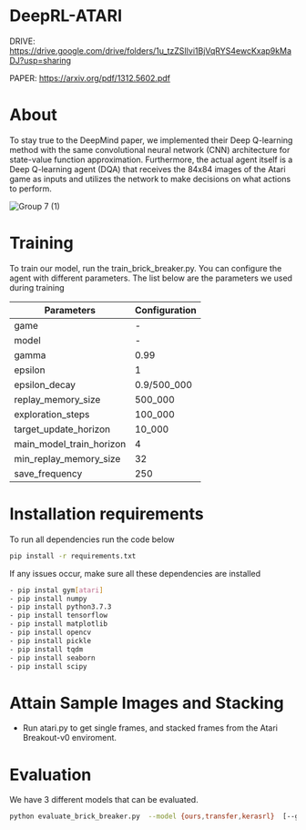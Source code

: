 # DeepRL-ATARI
DRIVE: https://drive.google.com/drive/folders/1u_tzZSIlvi1BjVqRYS4ewcKxap9kMaDJ?usp=sharing

PAPER: https://arxiv.org/pdf/1312.5602.pdf

# About
To stay true to the DeepMind paper, we implemented their Deep Q-learning method with the same convolutional neural network (CNN) architecture for state-value function approximation. Furthermore, the actual agent itself is a Deep Q-learning agent (DQA) that receives the 84x84 images of the Atari game as inputs and utilizes the network to make decisions on what actions to perform. 

![Group 7 (1)](https://user-images.githubusercontent.com/14239415/144766160-c314b329-e5d8-4787-979e-e8c55b651241.png)

# Training
To train our model, run the train_brick_breaker.py.
You can configure the agent with different parameters. The list below are the parameters we used during training

Parameters | Configuration |
--- | --- | 
game | -
model | -
gamma | 0.99
epsilon| 1
epsilon_decay | 0.9/500_000 
replay_memory_size| 500_000 
exploration_steps |100_000 
target_update_horizon| 10_000 
main_model_train_horizon| 4 
min_replay_memory_size |32
save_frequency |250 


# Installation requirements
To run all dependencies run the code below
```sh
pip install -r requirements.txt
```
If any issues occur, make sure all these dependencies are installed
```sh
- pip instal gym[atari] 
- pip install numpy
- pip install python3.7.3
- pip install tensorflow
- pip install matplotlib
- pip install opencv
- pip install pickle
- pip install tqdm
- pip install seaborn
- pip install scipy
```

# Attain Sample Images and Stacking 
- Run atari.py to get single frames, and stacked frames from the Atari Breakout-v0 enviroment.


# Evaluation
We have 3 different models that can be evaluated. 
```sh
python evaluate_brick_breaker.py  --model {ours,transfer,kerasrl}  [--games GAMES] [--render]
```
